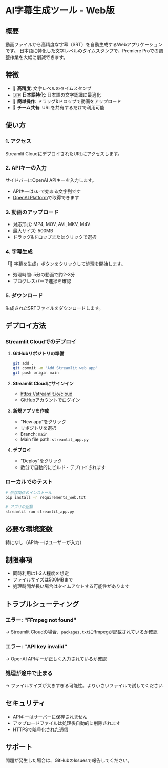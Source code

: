 # AI字幕生成ツール - Web版

## 概要
動画ファイルから高精度な字幕（SRT）を自動生成するWebアプリケーションです。
日本語に特化した文字レベルのタイムスタンプで、Premiere Proでの調整作業を大幅に削減できます。

## 特徴
- 🎯 **高精度**: 文字レベルのタイムスタンプ
- 🇯🇵 **日本語特化**: 日本語の文字認識に最適化
- 🚀 **簡単操作**: ドラッグ&ドロップで動画をアップロード
- 👥 **チーム共有**: URLを共有するだけで利用可能

## 使い方

### 1. アクセス
Streamlit CloudにデプロイされたURLにアクセスします。

### 2. APIキーの入力
サイドバーにOpenAI APIキーを入力します。
- APIキーは`sk-`で始まる文字列です
- [OpenAI Platform](https://platform.openai.com/api-keys)で取得できます

### 3. 動画のアップロード
- 対応形式: MP4, MOV, AVI, MKV, M4V
- 最大サイズ: 500MB
- ドラッグ&ドロップまたはクリックで選択

### 4. 字幕生成
「🚀 字幕を生成」ボタンをクリックして処理を開始します。
- 処理時間: 5分の動画で約2-3分
- プログレスバーで進捗を確認

### 5. ダウンロード
生成されたSRTファイルをダウンロードします。

## デプロイ方法

### Streamlit Cloudでのデプロイ

1. **GitHubリポジトリの準備**
   ```bash
   git add .
   git commit -m "Add Streamlit web app"
   git push origin main
   ```

2. **Streamlit Cloudにサインイン**
   - https://streamlit.io/cloud
   - GitHubアカウントでログイン

3. **新規アプリを作成**
   - "New app"をクリック
   - リポジトリを選択
   - Branch: `main`
   - Main file path: `streamlit_app.py`

4. **デプロイ**
   - "Deploy"をクリック
   - 数分で自動的にビルド・デプロイされます

### ローカルでのテスト

```bash
# 依存関係のインストール
pip install -r requirements_web.txt

# アプリの起動
streamlit run streamlit_app.py
```

## 必要な環境変数
特になし（APIキーはユーザーが入力）

## 制限事項
- 同時利用は1-2人程度を想定
- ファイルサイズは500MBまで
- 処理時間が長い場合はタイムアウトする可能性があります

## トラブルシューティング

### エラー: "FFmpeg not found"
→ Streamlit Cloudの場合、`packages.txt`にffmpegが記載されているか確認

### エラー: "API key invalid"
→ OpenAI APIキーが正しく入力されているか確認

### 処理が途中で止まる
→ ファイルサイズが大きすぎる可能性。より小さいファイルで試してください

## セキュリティ
- APIキーはサーバーに保存されません
- アップロードファイルは処理後自動的に削除されます
- HTTPSで暗号化された通信

## サポート
問題が発生した場合は、GitHubのIssuesで報告してください。